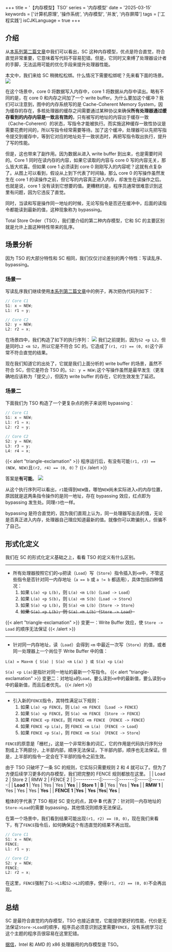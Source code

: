 +++
title = '【内存模型】TSO'
series = '内存模型'
date = '2025-03-15'
keywords = ['计算机原理', '操作系统', '内存模型', '并发', '内存屏障']
tags = ['工程实践']
isCJKLanguage = true
+++

## 介绍
从[本系列第二篇文章](posts/memory-model/sequential-consistency/)中我们可以看出，SC 这种内存模型，优点是符合直觉，符合直觉非常重要，它意味着写代码不容易犯错。但是，它同时又束缚了处理器设计者的手脚，无法运用可能的优化手段来提升处理器性能。

本文中，我们来给 SC 稍微松松绑。什么情况下需要松绑呢？先来看下面的场景。
![](img/tso1.svg)

在这个场景中，core 0 将数据写入内存中，core 1 将数据从内存中读出。略有不同的是，在 core 0 和内存之间加了一个 write buffer。为什么要加这个缓冲？我们可以注意到，图中的内存系统写的是 Cache-Coherent Memory System，因为缓存的存在，多核处理器的缓存之间需要通过某种协议来确保**所有处理器通过缓存看到的内存内容是一致且有效的**，只有被写的地址的内容出于缓存一致（Cache-Coherent）的状态，写指令才能被执行。而实施这种缓存一致性协议是需要花费时间的，所以写指令经常需要等待。加了这个缓冲，处理器可以先把写指令提交到缓存中，等到它对应的地址处于一致状态时，再把写指令取出执行，提升了写的性能。

但是，这也带来了副作用。因为数据从进入 write buffer 到出来，也是需要时间的。Core 1 同时在读内存的内容，如果它读取的内容与 core 0 写的内容无关，那么皆大欢喜。但如果 core 1 必须读到 core 0 刚刚写入的内容呢？这就有点复杂了。从图上可以看到，假设从上到下代表了时间轴，那么 core 0 的写操作虽然发生在 core 1 的读操作之前，但它写的内容真正进入内存，却发生在读操作之后。也就是说，core 1 没有读到它想要的值。更糟糕的是，程序员通常很难意识到这里有问题，因为它违反了直觉。

同时，当读和写是操作同一地址的时候，无论写指令是否还在缓冲中，后面的读指令都能读到最新的值，这种现象称为 bypassing。

Total Store Order（TSO），我们要介绍的第二种内存模型，它和 SC 的主要区别就是允许上面这种特性带来的乱序。

## 场景分析
因为 TSO 的大部分特性和 SC 相同，我们仅仅讨论差别的两个特性：写读乱序、bypassing。

### 场景一
写读乱序我们继续使用[本系列第二篇文章](posts/memory-model/sequential-consistency/)中的例子，再次把伪代码列如下：
```c
// Core C1
S1: x = NEW;
L1: r1 = y;
```

```c
// Core C2
S2: y = NEW;
L2: r2 = x;
```
在场景四中，我们构造了如下的执行序列：
![](img/sc4.svg)
我们之前提到，因为`S2 <p L2`，但是同时`L2 <m S2`，所以它是不符合 SC 的。它造成了`(r1, r2) == (0, 0)`这个非常不符合直觉的结果。

现在我们知道它的出处了，它就是我们上面分析的 write buffer 的场景，虽然不符合 SC，但它是符合 TSO 的。`S2: y = NEW;`这个写操作虽然是最早发生（更准确地应该称为「提交」），但因为 write buffer 的存在，它的生效发生了延迟。

### 场景二
下面我们为 TSO 构造了一个更复杂点的例子来说明 bypassing：

```c
// Core C1
S1: x = NEW;
L1: r1 = x;
L2: r2 = y;
```
```c
// Core C2
S2: y = NEW;
L3: r3 = y;
L4: r4 = x;
```
{{< alert "triangle-exclamation" >}}
程序运行后，有没有可能`(r1, r3) == (NEW, NEW)`且`(r2, r4) == (0, 0)`？
{{< /alert >}}

答案是**有可能**。
![](img/tso2.svg)

从这个执行序列可以看出，`r1`能得到`NEW`值，哪怕`NEW`尚未实际进入`x`的内存位置，原因就是这两条指令操作的是同一地址，存在 bypassing 效应，红点即为 bypassing 发生处。同理`r3`也一样。

bypassing 是符合直觉的，因为我们直观上认为，同一处理器写出去的值，无论是否真正进入内存，处理器自己理应知道最新的值。就像你可以欺骗别人，但骗不了自己。

## 形式化定义
我们在 SC 的形式化定义基础之上，看看 TSO 的定义有什么区别。

---
- 所有处理器按照它们的`<p`把读（`Load`）写（`Store`）指令插入到`<m`中，不管这些指令是否针对同一内存地址（`a == b` 或 `a != b` 都适用），具体包括四种情况：
  1. 如果 `L(a) <p L(b)`，则 `L(a) <m L(b)`（`Load -> Load`）
  2. 如果 `L(a) <p S(b)`，则 `L(a) <m S(b)`（`Load -> Store`）
  3. 如果 `S(a) <p L(b)`，则 `S(a) <m L(b)`（`Store -> Store`）
  4. ~~如果 `S(a) <p L(b)`，则 `S(a) <m L(b)`（`Store -> Load`）~~

{{< alert "triangle-exclamation" >}}
变更一：Write Buffer 效应，使 `Store -> Load` 的顺序无法保证
{{< /alert >}}

---
- 针对同一内存地址，读（`Load`）会得到 `<m` 中最近一次写（`Store`）的值，或者同一处理器上一个尚位于 Write Buffer 中的值：
```
L(a) = Max<m { S(a) | S(a) <m L(a) } 或 S(a) <p L(a)
```
`S(a) <p L(a)`是指针对同一地址的最新一个写指令。
{{< alert "triangle-exclamation" >}}
变更二：对地址`a`的`Load`，要么读到`<m`中的最新值，要么读到`<p`中的最新值，而且后者优先。
{{< /alert >}}

---
- 引入新的`FENCE`指令，其特性满足以下规则：
  1. 如果 `L(a) <p FENCE`，则 `L(a) <m FENCE` （`Load -> FENCE`）
  2. 如果 `S(a) <p FENCE`，则 `S(a) <m FENCE` （`Store -> FENCE`）
  3. 如果 `FENCE <p FENCE`，则 `FENCE <m FENCE` （`FENCE -> FENCE`）
  4. 如果 `FENCE <p L(a)`，则 `FENCE <m L(a)` （`FENCE -> Load`）
  5. 如果 `FENCE <p S(a)`，则 `FENCE <m S(a)` （`FENCE -> Store`）

`FENCE`的原意是「栅栏」，这是一个非常形象的词汇，它的作用是代码执行序列分割成上下两部分，上半部内部，顺序无法保证，下半部内部，顺序也无法保证。但是，上半部的指令一定会在下半部的指令之前生效。

由于 TSO 只破坏了一条 SC 的规则，它实际只需要规则 2 和 4 就可以了。但为了方便后续学习更多的内存模型，我们把完整的 FENCE 规则都放在这里。
|             | Load 2 | Store 2 | RMW 2 | FENCE 2 |
|:-----------:|:------:|:-------:|:-----:|:-------:|
| **Load 1**  | Yes    | Yes     | Yes   | **Yes** |
| **Store 1** | **B**  | Yes     | Yes   | **Yes** |
| **RMW 1**   | Yes    | Yes     | Yes   | **Yes** |
| **FENCE 1** |**Yes** | **Yes** |**Yes**| **Yes** |

粗体的字代表了 TSO 相对 SC 变化的点，其中 **B** 代表了：针对同一内存地址的`Store->Load`的需要 bypassing，其他情况则顺序无法保证。

在第一个场景中，我们看到结果可能出现`(r1, r2) == (0, 0)`，现在我们来看下，有了`FENCE`指令后，如何确保这个有违直觉的结果不再出现。
```c
// Core C1
S1: x = NEW;
FENCE;
L1: r1 = y;
```
```c
// Core C2
S2: y = NEW;
FENCE;
L2: r2 = x;
```
在这里，`FENCE`强制了`S1->L1`和`S2->L2`的顺序，使得`(r1, r2) == (0, 0)`不会再出现。

## 总结
SC 是最符合直觉的内存模型，TSO 也接近直觉，它能提供更好的性能，代价是无法保证`Store->Load`的顺序，程序员必须意识到这里需要`FENCE`，没有系统学习过这个主题的程序员很容易在这里犯错。

[据信](https://dl.acm.org/doi/10.1145/1785414.1785443)，Intel 和 AMD 的 x86 处理器用的内存模型是 TSO。